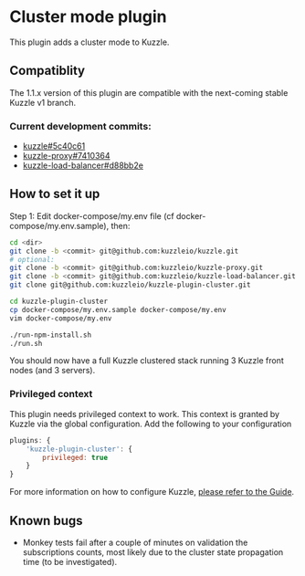 
# Cluster mode plugin

This plugin adds a cluster mode to Kuzzle.

## Compatiblity

The 1.1.x version of this plugin are compatible with the next-coming stable Kuzzle v1 branch.

### Current development commits:

* [kuzzle#5c40c61](https://github.com/kuzzleio/kuzzle/commits/5c40c61)
* [kuzzle-proxy#7410364](https://github.com/kuzzleio/kuzzle-proxy/7410364)
* [kuzzle-load-balancer#d88bb2e](https://github.com/kuzzleio/kuzzle-load-balancer/d88bb2e)

## How to set it up

Step 1: Edit docker-compose/my.env file (cf docker-compose/my.env.sample), then:

```bash
cd <dir>
git clone -b <commit> git@github.com:kuzzleio/kuzzle.git
# optional:
git clone -b <commit> git@github.com:kuzzleio/kuzzle-proxy.git
git clone -b <commit> git@github.com:kuzzleio/kuzzle-load-balancer.git
git clone git@github.com:kuzzleio/kuzzle-plugin-cluster.git

cd kuzzle-plugin-cluster
cp docker-compose/my.env.sample docker-compose/my.env
vim docker-compose/my.env

./run-npm-install.sh
./run.sh
```

You should now have a full Kuzzle clustered stack running 3 Kuzzle front nodes (and 3 servers).

### Privileged context

This plugin needs privileged context to work. This context is granted by Kuzzle via the global configuration. Add the following to your configuration

```javascript
plugins: {
    'kuzzle-plugin-cluster': {
        privileged: true
    }
}
```

For more information on how to configure Kuzzle, [please refer to the Guide](http://docs.kuzzle.io/guide/#configuring-kuzzle).

## Known bugs

* Monkey tests fail after a couple of minutes on validation the subscriptions counts, most likely due to the cluster state propagation time (to be investigated).


